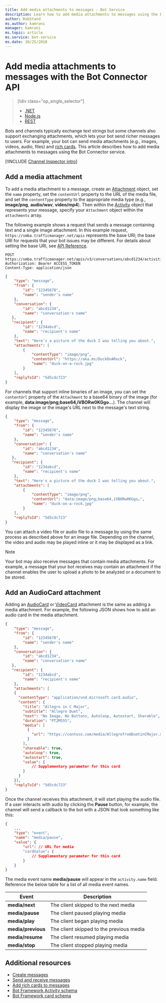 ```yaml
---
title: Add media attachments to messages - Bot Service
description: Learn how to add media attachments to messages using the Bot Connector service. 
author: RobStand
ms.author: kamrani
manager: kamrani
ms.topic: article
ms.service: bot-service
ms.date: 10/25/2018
---
```


# Add media attachments to messages with the Bot Connector API

> [!div class="op_single_selector"]
> - [.NET](../dotnet/bot-builder-dotnet-add-media-attachments.md)
> - [Node.js](../nodejs/bot-builder-nodejs-send-receive-attachments.md)
> - [REST](../rest-api/bot-framework-rest-connector-add-media-attachments.md)

Bots and channels typically exchange text strings but some channels also support exchanging attachments, which lets your bot send richer messages to users. For example, your bot can send media attachments (e.g., images, videos, audio, files) and [rich cards](bot-framework-rest-connector-add-rich-cards.md). This article describes how to add media attachments to messages using the Bot Connector service.

[!INCLUDE [Channel Inspector intro](~/includes/snippet-channel-inspector.md)]

## Add a media attachment  

To add a media attachment to a message, create an [Attachment][] object, set the `name` property, set the `contentUrl` property to the URL of the media file, and set the `contentType` property to the appropriate media type (e.g., **image/png**, **audio/wav**, **video/mp4**). Then within the [Activity][] object that represents your message, specify your `Attachment` object within the `attachments` array.

The following example shows a request that sends a message containing text and a single image attachment. In this example request, `https://smba.trafficmanager.net/apis` represents the base URI; the base URI for requests that your bot issues may be different. For details about setting the base URI, see [API Reference](bot-framework-rest-connector-api-reference.md#base-uri).

```http
POST https://smba.trafficmanager.net/apis/v3/conversations/abcd1234/activities/5d5cdc723
Authorization: Bearer ACCESS_TOKEN
Content-Type: application/json
```

```json
{
    "type": "message",
    "from": {
        "id": "12345678",
        "name": "sender's name"
    },
    "conversation": {
        "id": "abcd1234",
        "name": "conversation's name"
   },
   "recipient": {
        "id": "1234abcd",
        "name": "recipient's name"
    },
    "text": "Here's a picture of the duck I was telling you about.",
    "attachments": [
        {
            "contentType": "image/png",
            "contentUrl": "https://aka.ms/DuckOnARock",
            "name": "duck-on-a-rock.jpg"
        }
    ],
    "replyToId": "5d5cdc723"
}
```

For channels that support inline binaries of an image, you can set the `contentUrl` property of the `Attachment` to a base64 binary of the image (for example, **data:image/png;base64,iVBORw0KGgo…**). The channel will display the image or the image's URL next to the message's text string.

```json
{
    "type": "message",
    "from": {
        "id": "12345678",
        "name": "sender's name"
    },
    "conversation": {
        "id": "abcd1234",
        "name": "conversation's name"
   },
   "recipient": {
        "id": "1234abcd",
        "name": "recipient's name"
    },
    "text": "Here's a picture of the duck I was telling you about.",
    "attachments": [
        {
            "contentType": "image/png",
            "contentUrl": "data:image/png;base64,iVBORw0KGgo…",
            "name": "duck-on-a-rock.jpg"
        }
    ],
    "replyToId": "5d5cdc723"
}
```

You can attach a video file or audio file to a message by using the same process as described above for an image file. Depending on the channel, the video and audio may be played inline or it may be displayed as a link.

> [!NOTE] 
> Your bot may also receive messages that contain media attachments.
> For example, a message that your bot receives may contain an attachment 
> if the channel enables the user to upload a photo to be analyzed or a document to be stored.

## Add an AudioCard attachment

Adding an [AudioCard][] or [VideoCard][] attachment is the same as adding a media attachment. For example, the following JSON shows how to add an audio card in the media attachment.

```json
{
    "type": "message",
    "from": {
        "id": "12345678",
        "name": "sender's name"
    },
    "conversation": {
        "id": "abcd1234",
        "name": "conversation's name"
   },
   "recipient": {
        "id": "1234abcd",
        "name": "recipient's name"
    },
    "attachments": [
    {
      "contentType": "application/vnd.microsoft.card.audio",
      "content": {
        "title": "Allegro in C Major",
        "subtitle": "Allegro Duet",
        "text": "No Image, No Buttons, Autoloop, Autostart, Sharable",
        "duration": "PT2M55S",
        "media": [
          {
            "url": "https://contoso.com/media/AllegrofromDuetinCMajor.mp3"
          }
        ],
        "shareable": true,
        "autoloop": true,
        "autostart": true,
        "value": {
            // Supplementary parameter for this card
        }
      }
    }],
    "replyToId": "5d5cdc723"
}
```

Once the channel receives this attachment, it will start playing the audio file. If a user interacts with audio by clicking the **Pause** button, for example, the channel will send a callback to the bot with a JSON that look something like this:

```json
{
    ...
    "type": "event",
    "name": "media/pause",
    "value": {
        "url": // URL for media
        "cardValue": {
            // Supplementary parameter for this card
        }
    }
}
```

The media event name **media/pause** will appear in the `activity.name` field. Reference the below table for a list of all media event names.

| Event | Description |
| ---- | ---- |
| **media/next** | The client skipped to the next media |
| **media/pause** | The client paused playing media |
| **media/play** | The client began playing media |
| **media/previous** | The client skipped to the previous media |
| **media/resume** | The client resumed playing media |
| **media/stop** | The client stopped playing media |

## Additional resources

- [Create messages](bot-framework-rest-connector-create-messages.md)
- [Send and receive messages](bot-framework-rest-connector-send-and-receive-messages.md)
- [Add rich cards to messages](bot-framework-rest-connector-add-rich-cards.md)
- [Bot Framework Activity schema](https://aka.ms/botSpecs-activitySchema)
- [Bot Framework card schema](https://aka.ms/botSpecs-cardSchema)

[Activity]: bot-framework-rest-connector-api-reference.md#activity-object
[Attachment]: bot-framework-rest-connector-api-reference.md#attachment-object
[AudioCard]: bot-framework-rest-connector-api-reference.md#audiocard-object
[VideoCard]: bot-framework-rest-connector-api-reference.md#videocard-object
